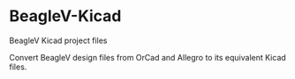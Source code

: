# BeagleV-Kicad

BeagleV Kicad project files


Convert BeagleV design files from OrCad and Allegro to its equivalent Kicad files.


